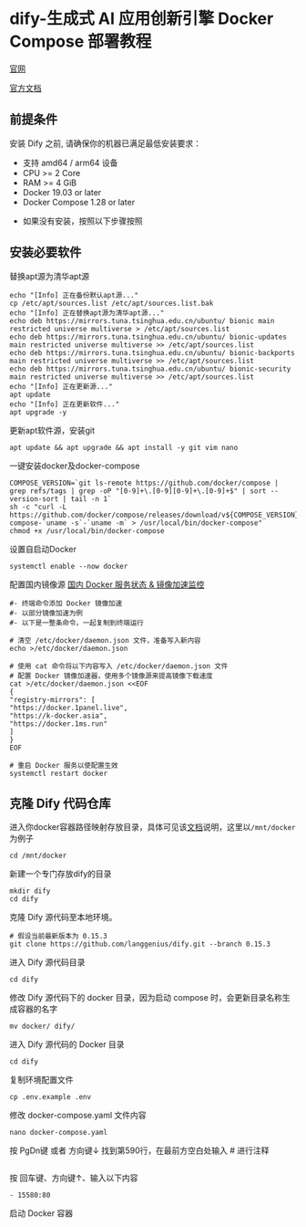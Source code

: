 # dify-生成式 AI 应用创新引擎 Docker Compose 部署教程
[官网](https://dify.ai/zh)

[官方文档](https://docs.dify.ai/zh-hans/getting-started/install-self-hosted/docker-compose)

## 前提条件
安装 Dify 之前, 请确保你的机器已满足最低安装要求：
- 支持 amd64 / arm64 设备
- CPU >= 2 Core
- RAM >= 4 GiB
- Docker 19.03 or later
- Docker Compose 1.28 or later
* 如果没有安装，按照以下步骤按照

## 安装必要软件
替换apt源为清华apt源
```
echo "[Info] 正在备份默认apt源..."
cp /etc/apt/sources.list /etc/apt/sources.list.bak
echo "[Info] 正在替换apt源为清华apt源..."
echo deb https://mirrors.tuna.tsinghua.edu.cn/ubuntu/ bionic main restricted universe multiverse > /etc/apt/sources.list
echo deb https://mirrors.tuna.tsinghua.edu.cn/ubuntu/ bionic-updates main restricted universe multiverse >> /etc/apt/sources.list
echo deb https://mirrors.tuna.tsinghua.edu.cn/ubuntu/ bionic-backports main restricted universe multiverse >> /etc/apt/sources.list
echo deb https://mirrors.tuna.tsinghua.edu.cn/ubuntu/ bionic-security main restricted universe multiverse >> /etc/apt/sources.list
echo "[Info] 正在更新源..."
apt update
echo "[Info] 正在更新软件..."
apt upgrade -y
```
更新apt软件源，安装git
```
apt update && apt upgrade && apt install -y git vim nano
```
一键安装docker及docker-compose
```
COMPOSE_VERSION=`git ls-remote https://github.com/docker/compose | grep refs/tags | grep -oP "[0-9]+\.[0-9][0-9]+\.[0-9]+$" | sort --version-sort | tail -n 1`
sh -c "curl -L https://github.com/docker/compose/releases/download/v${COMPOSE_VERSION}/docker-compose-`uname -s`-`uname -m` > /usr/local/bin/docker-compose"
chmod +x /usr/local/bin/docker-compose
```
设置自启动Docker
```
systemctl enable --now docker
```
配置国内镜像源
[国内 Docker 服务状态 & 镜像加速监控](http://status.kggzs.cn/status/docker)
```
#- 终端命令添加 Docker 镜像加速
#- 以部分镜像加速为例
#- 以下是一整条命令，一起复制到终端运行

# 清空 /etc/docker/daemon.json 文件，准备写入新内容
echo >/etc/docker/daemon.json

# 使用 cat 命令将以下内容写入 /etc/docker/daemon.json 文件
# 配置 Docker 镜像加速器，使用多个镜像源来提高镜像下载速度
cat >/etc/docker/daemon.json <<EOF
{
"registry-mirrors": [
"https://docker.1panel.live",
"https://k-docker.asia",
"https://docker.1ms.run"
]
}
EOF

# 重启 Docker 服务以使配置生效
systemctl restart docker
```
## 克隆 Dify 代码仓库
进入你docker容器路径映射存放目录，具体可见该[文档](https://github.com/FrozenGEE/compose/blob/main/volumes.md)说明，这里以```/mnt/docker```为例子
```
cd /mnt/docker
```
新建一个专门存放dify的目录
```
mkdir dify
cd dify
```
克隆 Dify 源代码至本地环境。
```
# 假设当前最新版本为 0.15.3
git clone https://github.com/langgenius/dify.git --branch 0.15.3
```
进入 Dify 源代码目录
```
cd dify
```
修改 Dify 源代码下的 docker 目录，因为启动 compose 时，会更新目录名称生成容器的名字
```
mv docker/ dify/
```
进入 Dify 源代码的 Docker 目录
```
cd dify
```
复制环境配置文件
```
cp .env.example .env
```
修改 docker-compose.yaml 文件内容
```
nano docker-compose.yaml
```
按 PgDn键 或者 方向键↓ 找到第590行，在最前方空白处输入 # 进行注释
```

```
按 回车键、方向键↑、输入以下内容
```
- 15580:80
```

启动 Docker 容器
```
```

```

```

```
